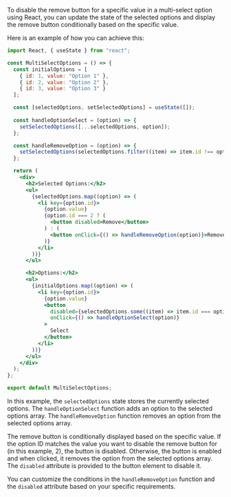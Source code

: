 
To disable the remove button for a specific value in a multi-select option using React, you can update the state of the selected options and display the remove button conditionally based on the specific value.

Here is an example of how you can achieve this:

```jsx
import React, { useState } from "react";

const MultiSelectOptions = () => {
  const initialOptions = [
    { id: 1, value: "Option 1" },
    { id: 2, value: "Option 2" },
    { id: 3, value: "Option 3" }
  ];

  const [selectedOptions, setSelectedOptions] = useState([]);
  
  const handleOptionSelect = (option) => {
    setSelectedOptions([...selectedOptions, option]);
  };

  const handleRemoveOption = (option) => {
    setSelectedOptions(selectedOptions.filter((item) => item.id !== option.id));
  };

  return (
    <div>
      <h2>Selected Options:</h2>
      <ul>
        {selectedOptions.map((option) => (
          <li key={option.id}>
            {option.value}
            {option.id === 2 ? (
              <button disabled>Remove</button>
            ) : (
              <button onClick={() => handleRemoveOption(option)}>Remove</button>
            )}
          </li>
        ))}
      </ul>

      <h2>Options:</h2>
      <ul>
        {initialOptions.map((option) => (
          <li key={option.id}>
            {option.value}
            <button
              disabled={selectedOptions.some((item) => item.id === option.id)}
              onClick={() => handleOptionSelect(option)}
            >
              Select
            </button>
          </li>
        ))}
      </ul>
    </div>
  );
};

export default MultiSelectOptions;
```

In this example, the `selectedOptions` state stores the currently selected options. The `handleOptionSelect` function adds an option to the selected options array. The `handleRemoveOption` function removes an option from the selected options array.

The remove button is conditionally displayed based on the specific value. If the option ID matches the value you want to disable the remove button for (in this example, 2), the button is disabled. Otherwise, the button is enabled and when clicked, it removes the option from the selected options array. The `disabled` attribute is provided to the button element to disable it.

You can customize the conditions in the `handleRemoveOption` function and the `disabled` attribute based on your specific requirements.

